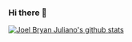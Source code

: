 ### Hi there 👋

<!--
**king-prawns/king-prawns** is a ✨ _special_ ✨ repository because its `README.md` (this file) appears on your GitHub profile.

Here are some ideas to get you started:

- 🔭 I’m currently working on ...
- 🌱 I’m currently learning ...
- 👯 I’m looking to collaborate on ...
- 🤔 I’m looking for help with ...
- 💬 Ask me about ...
- 📫 How to reach me: ...
- 😄 Pronouns: ...
- ⚡ Fun fact: ...
-->

[![Joel Bryan Juliano's github stats](https://github-readme-stats.vercel.app/api?username=jjuliano&count_private=true&show_icons=true&hide=contribs)](https://github.com/jjuliano)
